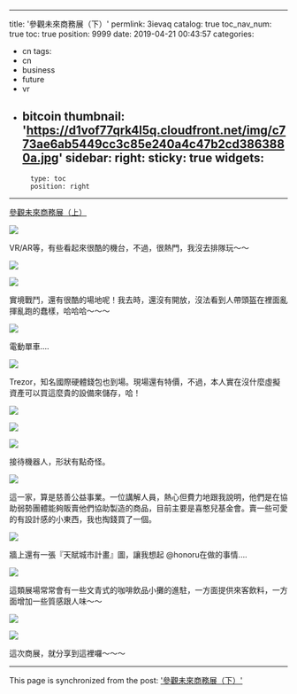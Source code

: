 
---
title: '參觀未來商務展（下）'
permlink: 3ievaq
catalog: true
toc_nav_num: true
toc: true
position: 9999
date: 2019-04-21 00:43:57
categories:
- cn
tags:
- cn
- business
- future
- vr
- bitcoin
thumbnail: 'https://d1vof77qrk4l5q.cloudfront.net/img/c773ae6ab5449cc3c85e240a4c47b2cd3863880a.jpg'
sidebar:
    right:
        sticky: true
widgets:
    -
        type: toc
        position: right
---


[參觀未來商務展（上）](https://steemit.com/business/@deanliu/46hrgc)

![](https://d1vof77qrk4l5q.cloudfront.net/img/c773ae6ab5449cc3c85e240a4c47b2cd3863880a.jpg)

VR/AR等，有些看起來很酷的機台，不過，很熱門，我沒去排隊玩～～

![](https://d1vof77qrk4l5q.cloudfront.net/img/887449db1e1b1009de381e220d187eea33827d3a.jpg)

![](https://d1vof77qrk4l5q.cloudfront.net/img/dd8178a2bef1884304d0f28a13906b53de3a69b6.jpg)

實境戰鬥，還有很酷的場地呢！我去時，還沒有開放，沒法看到人帶頭盔在裡面亂揮亂跑的蠢樣，哈哈哈～～～

![](https://d1vof77qrk4l5q.cloudfront.net/img/eccd8b27f17310b67de316357007def5c054de8d.jpg)

電動單車....

![](https://d1vof77qrk4l5q.cloudfront.net/img/00858b88f1042f2604426bf020bd048228af66ad.jpg)

Trezor，知名國際硬體錢包也到場。現場還有特價，不過，本人實在沒什麼虛擬資產可以買這麼貴的設備來儲存，哈！

![](https://d1vof77qrk4l5q.cloudfront.net/img/1242e70124c737ac0256018c61f6786681f84e96.jpg)

![](https://d1vof77qrk4l5q.cloudfront.net/img/c43a33052cfa2e51e046a6cc1348263320daeec5.jpg)

![](https://d1vof77qrk4l5q.cloudfront.net/img/61ffdf4c34b50baa2e24c204f895e8a06e6abfab.jpg)

接待機器人，形狀有點奇怪。

![](https://d1vof77qrk4l5q.cloudfront.net/img/de3cb7962acddbbed584ce589310ce9835ae2ec1.jpg)

這一家，算是慈善公益事業。一位講解人員，熱心但費力地跟我說明，他們是在協助弱勢團體能夠販賣他們協助製造的商品，目前主要是喜憨兒基金會。賣一些可愛的有設計感的小東西，我也掏錢買了一個。

![](https://d1vof77qrk4l5q.cloudfront.net/img/b3442a5dcf0d1c7b6fee6b763fed252074228efd.jpg)

牆上還有一張『天賦城市計畫』圖，讓我想起 @honoru在做的事情....

![](https://d1vof77qrk4l5q.cloudfront.net/img/39dfca21f317dae7e521957747df4da9d83d10fc.jpg)

這類展場常常會有一些文青式的咖啡飲品小攤的進駐，一方面提供來客飲料，一方面增加一些質感跟人味～～

![](https://d1vof77qrk4l5q.cloudfront.net/img/82dccb3a4172a36ceaf11fea870ddd81c930da10.jpg)

![](https://d1vof77qrk4l5q.cloudfront.net/img/db24ce258a474d6f3d034bd68166e05f8371449f.jpg)

這次商展，就分享到這裡囉～～～

- - -

This page is synchronized from the post: ['參觀未來商務展（下）'](https://steemit.com/@deanliu/3ievaq)
